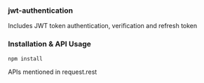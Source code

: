 ### jwt-authentication

Includes JWT token authentication, verification and refresh token

### Installation & API Usage
 
`npm install`  

APIs mentioned in request.rest
